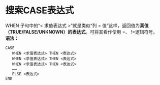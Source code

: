  # 搜索CASE表达式
   
   WHEN 子句中的“< 求值表达式 >”就是类似“列 = 值”这样，返回值为**真值（TRUE/FALSE/UNKNOWN）的表达式**。可将其看作使用 =、 !=逻辑符号。 		
	 **语法：**
 ```
 CASE
    WHEN <求值表达式> THEN <表达式>
    WHEN <求值表达式> THEN <表达式>
    WHEN <求值表达式> THEN <表达式>
    ……
    ELSE <表达式>
 END
```
 
